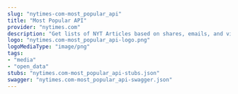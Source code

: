 ```yaml
---
slug: "nytimes-com-most_popular_api"
title: "Most Popular API"
provider: "nytimes.com"
description: "Get lists of NYT Articles based on shares, emails, and views."
logo: "nytimes.com-most_popular_api-logo.png"
logoMediaType: "image/png"
tags:
- "media"
- "open_data"
stubs: "nytimes.com-most_popular_api-stubs.json"
swagger: "nytimes.com-most_popular_api-swagger.json"
---
```

